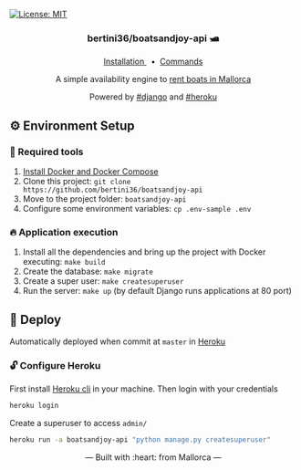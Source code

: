 [![License: MIT](https://img.shields.io/badge/License-MIT-blue.svg)](https://opensource.org/licenses/MIT)

<h3 align="center">
    bertini36/boatsandjoy-api 🛥️
</h3>
<p align="center">
  <a href="#-environment-setup" target="_blank">
    Installation
  </a>&nbsp;&nbsp;•&nbsp;
  <a href="https://github.com/bertini36/boatsandjoy-api/blob/master/Makefile" target="_blank">
    Commands
  </a>
</p>
<p align="center">
A simple availability engine to <a href="https://www.boatsandjoy.com/">rent boats in Mallorca</a>
</p>
<p align="center">
Powered by <a href="https://www.djangoproject.com//" target="_blank">#django</a> and
<a href="https://www.heroku.com/" target="_blank">#heroku</a>
</p>

## ⚙️ Environment Setup

### 🐳 Required tools

1. [Install Docker and Docker Compose](https://www.docker.com/get-started)
2. Clone this project: `git clone https://github.com/bertini36/boatsandjoy-api`
3. Move to the project folder: `boatsandjoy-api`
4. Configure some environment variables: `cp .env-sample .env`

### 🔥 Application execution

1. Install all the dependencies and bring up the project with Docker executing: `make build`
2. Create the database: `make migrate`
3. Create a super user: `make createsuperuser`
4. Run the server: `make up` (by default Django runs applications at 80 port)

## 🚀 Deploy

Automatically deployed when commit at `master` in [Heroku](https://www.heroku.com)

### 🔓 Configure Heroku

First install [Heroku cli](https://devcenter.heroku.com/articles/heroku-cli) 
in your machine. Then login with your credentials

```bash
heroku login
```

Create a superuser to access `admin/`
```bash
heroku run -a boatsandjoy-api "python manage.py createsuperuser"
```

<p align="center">&mdash; Built with :heart: from Mallorca &mdash;</p>

